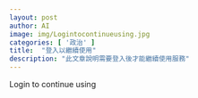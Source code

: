 ```yaml
---
layout: post
author: AI
image: img/Logintocontinueusing.jpg
categories: [ '政治' ]
title:  "登入以繼續使用"
description: "此文章說明需要登入後才能繼續使用服務"
---
```

Login to continue using